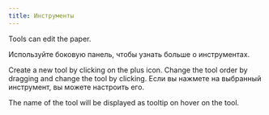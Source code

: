 ```yaml
---
title: Инструменты
---
```


Tools can edit the paper.

Используйте боковую панель, чтобы узнать больше о инструментах.

Create a new tool by clicking on the plus icon. Change the tool order by dragging and change the tool by clicking.
Если вы нажмете на выбранный инструмент, вы можете настроить его.

The name of the tool will be displayed as tooltip on hover on the tool.
